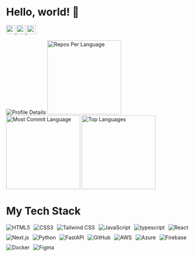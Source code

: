 # Hello, world! 👋

<p align="left">
  <a href="https://github.com/CA01971020">
    <img height="24" src="https://komarev.com/ghpvc/?username=CA01971020" />
  </a>
  <a href="https://zenn.dev/aputech">
    <img height="24" src="https://badgen.org/img/zenn/aputech/likes?style=plastic" />
  </a>
  <a href="https://zenn.dev/aputech">
    <img height="24" src="https://badgen.org/img/zenn/aputech/articles?style=plastic" />
  </a>
<p/>

<img src="http://github-profile-summary-cards.vercel.app/api/cards/profile-details?username=CA01971020&theme=default" alt="Profile Details"/>
<img src="http://github-profile-summary-cards.vercel.app/api/cards/repos-per-language?username=CA01971020&theme=default" alt="Repos Per Language" height="200"/>
<img src="http://github-profile-summary-cards.vercel.app/api/cards/most-commit-language?username=CA01971020&theme=default" alt="Most Commit Language" height="200"/>
<img src="https://github-readme-stats.vercel.app/api/top-langs/?username=CA01971020&layout=compact&theme=default" alt="Top Languages" height="200"/>


# My Tech Stack

<div style="display: flex; flex-wrap: wrap; gap: 10px;">
  <img src="https://img.shields.io/badge/html5-%23E34F26.svg?style=for-the-badge&logo=html5&logoColor=white" alt="HTML5"/>
  <img src="https://img.shields.io/badge/-Css3-blue.svg?style=for-the-badge&logo=css3&logoColor=white" alt="CSS3"/>
  <img src="https://img.shields.io/badge/tailwindcss-%2338BDF8.svg?style=for-the-badge&logo=tailwindcss&logoColor=white" alt="Tailwind CSS"/>
  <img src="https://img.shields.io/badge/javascript-yellow.svg?style=for-the-badge&logo=javascript&logoColor=white" alt="JavaScript"/>
  <img src="https://img.shields.io/badge/typescript-blue.svg?style=for-the-badge&logo=typescript&logoColor=white" alt="typescript"/>
  <img src="https://img.shields.io/badge/react-%2361DAFB.svg?style=for-the-badge&logo=react&logoColor=white&textColor=white" alt="React"/>
  <img src="https://img.shields.io/badge/next.js-%23000000.svg?style=for-the-badge&logo=next.js&logoColor=white" alt="Next.js"/>
  <img src="https://img.shields.io/badge/python-3670A0?style=for-the-badge&logo=python&logoColor=ffdd54" alt="Python"/>
  <img src="https://img.shields.io/badge/FastAPI-%23F5A200.svg?style=for-the-badge&logo=fastapi&logoColor=white" alt="FastAPI"/>
  <img src="https://img.shields.io/badge/github-%23121011.svg?style=for-the-badge&logo=github&logoColor=white" alt="GitHub"/>
  <img src="https://img.shields.io/badge/AWS-%23232F3E.svg?style=for-the-badge&logo=amazon-aws&logoColor=white" alt="AWS"/>
  <img src="https://img.shields.io/badge/Azure-%230078D4.svg?style=for-the-badge&logo=microsoftazure&logoColor=white" alt="Azure"/>
  <img src="https://img.shields.io/badge/firebase-%23039BE5.svg?style=for-the-badge&logo=firebase&logoColor=white" alt="Firebase"/>
  <img src="https://img.shields.io/badge/docker-%231D63ED.svg?style=for-the-badge&logo=docker&logoColor=white" alt="Docker"/>
  <img src="https://img.shields.io/badge/figma-%23F24E1E.svg?style=for-the-badge&logo=figma&logoColor=white" alt="Figma"/>
</div>


<!--
**CA01971020/CA01971020** is a ✨ _special_ ✨ repository because its `README.md` (this file) appears on your GitHub profile.

Here are some ideas to get you started:

- 🔭 I’m currently working on ...
- 🌱 I’m currently learning ...
- 👯 I’m looking to collaborate on ...
- 🤔 I’m looking for help with ...
- 💬 Ask me about ...
- 📫 How to reach me: ...
- 😄 Pronouns: ...
- ⚡ Fun fact: ...
-->
